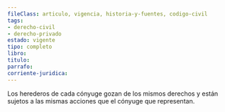 ```yaml
---
fileClass: articulo, vigencia, historia-y-fuentes, codigo-civil
tags:
- derecho-civil
- derecho-privado
estado: vigente
tipo: completo
libro:
titulo:
parrafo:
corriente-juridica:
---
```

Los herederos de cada cónyuge gozan de los mismos derechos y están sujetos a las mismas acciones que el cónyuge que representan.